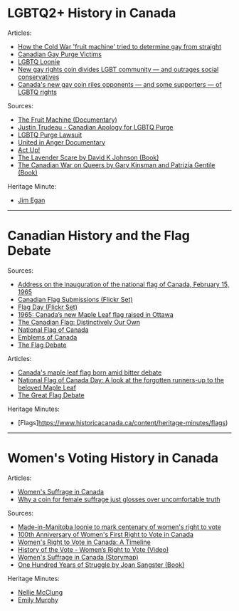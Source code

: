 # LGBTQ2+ History in Canada

Articles:
- [How the Cold War 'fruit machine' tried to determine gay from straight](https://www.cbc.ca/news/canada/ottawa/archives-homosexuality-dector-fruit-machine-1.3833724) 
-	[Canadian Gay Purge Victims](https://globalnews.ca/news/5491739/gay-purge-victims-canada/)
-	[LGBTQ Loonie](https://www.cbc.ca/news/canada/toronto/loonie-lgbtq-1.5107077)
-	[New gay rights coin divides LGBT community — and outrages social conservatives](https://www.cbc.ca/news/politics/mint-coin-loonie-homosexual-rights-1.5095317)
-	[Canada's new gay coin riles opponents — and some supporters — of LGBTQ rights](https://www.nbcnews.com/feature/nbc-out/canada-s-new-gay-coin-riles-opponents-some-supporters-lgbtq-n998636)

Sources:
-	[The Fruit Machine (Documentary)](https://www.tvo.org/video/documentaries/the-fruit-machine-feature-version)
-	[Justin Trudeau - Canadian Apology for LGBTQ Purge](https://www.youtube.com/watch?v=nRp7C-cMyo0) 
-	[LGBTQ Purge Lawsuit](https://lgbtpurge.com/about-lgbt-purge/)
-	[United in Anger Documentary](https://youtu.be/MrAzU79PBVM) 
-	[Act Up!](https://actupny.com/) 
- [The Lavender Scare by David K Johnson (Book)](https://books.google.ca/books/about/The_Lavender_Scare.html?id=ivCo3yph63QC)
- [The Canadian War on Queers by Gary Kinsman and Patrizia Gentile (Book)](https://books.google.ca/books?id=Zv8N3PDlcEkC&dq=not+cold+war+on+queers&source=gbs_navlinks_s)

Heritage Minute:
-	[Jim Egan](https://www.historicacanada.ca/content/heritage-minutes/jim-egan)


*   *   *   *

# Canadian History and the Flag Debate

Sources:
-	[Address on the inauguration of the national flag of Canada, February 15, 1965](https://www.collectionscanada.gc.ca/primeministers/h4-4028-e.html)
-	[Canadian Flag Submissions (Flickr Set)](https://www.flickr.com/photos/lac-bac/albums/72157650077428499)
-	[Flag Day (Flickr Set)](https://www.flickr.com/photos/lac-bac/albums/72157628349334739)
-	[1965: Canada’s new Maple Leaf flag raised in Ottawa](https://www.cbc.ca/archives/entry/first-official-canadian-flag-raised) 
-	[The Canadian Flag: Distinctively Our Own](https://thecanadianencyclopedia.ca/en/article/the-flag-distinctively-our-own-feature) 
-	[National Flag of Canada](https://thecanadianencyclopedia.ca/en/article/national-flag-of-canada-editorial)
-	[Emblems of Canada](https://www.thecanadianencyclopedia.ca/en/article/emblems-of-canada#h3_jump_0)
-	[The Flag Debate](https://thecanadianencyclopedia.ca/en/article/flag-debate) 

Articles:
- [Canada's maple leaf flag born amid bitter debate](https://www.thestar.com/news/insight/2015/02/14/canadas-maple-leaf-flag-born-amid-bitter-debate.html)
- [National Flag of Canada Day: A look at the forgotten runners-up to the beloved Maple Leaf](https://nationalpost.com/news/canada/the-flags-we-could-have-had-a-look-at-the-forgotten-runners-up-to-canadas-beloved-maple-leaf)
- [The Great Flag Debate](https://diefenbaker.usask.ca/johngdief/the-great-flag-debate.php)

Heritage Minutes:
-	[Flags]https://www.historicacanada.ca/content/heritage-minutes/flags)

*   *   *   *


# Women's Voting History in Canada

Articles:
- [Women's Suffrage in Canada](https://www.thecanadianencyclopedia.ca/en/article/suffrage)
- [Why a coin for female suffrage just glosses over uncomfortable truth](https://www.macleans.ca/news/canada/why-a-coin-for-female-suffrage-just-glosses-over-uncomfortable-truth/)



Sources:
-	[Made-in-Manitoba loonie to mark centenary of women's right to vote](https://www.cbc.ca/news/canada/manitoba/women-right-vote-loonie-mint-1.3393323)
- [100th Anniversary of Women's First Right to Vote in Canada](https://cfc-swc.gc.ca/commemoration/cent/index-en.html)
- [Women's Right to Vote in Canada: A Timeline](https://lop.parl.ca/sites/ParlInfo/default/en_CA/ElectionsRidings/womenVote)
- [History of the Vote - Women’s Right to Vote (Video)](https://www.cpac.ca/en/programs/telling-times/episodes/21252966/)
- [Women's Suffrage in Canada (Storymap)](https://www.arcgis.com/apps/MapJournal/index.html?appid=9cc785dc9e4b49b4954fd032d32d973c)
- [One Hundred Years of Struggle by Joan Sangster (Book)](https://books.google.ca/books/about/One_Hundred_Years_of_Struggle.html?id=AdZMDwAAQBAJ&redir_esc=y)


Heritage Minutes:
-	[Nellie McClung](https://www.historicacanada.ca/content/heritage-minutes/nellie-mcclung)
-	[Emily Murphy](https://www.historicacanada.ca/content/heritage-minutes/emily-murphy)











